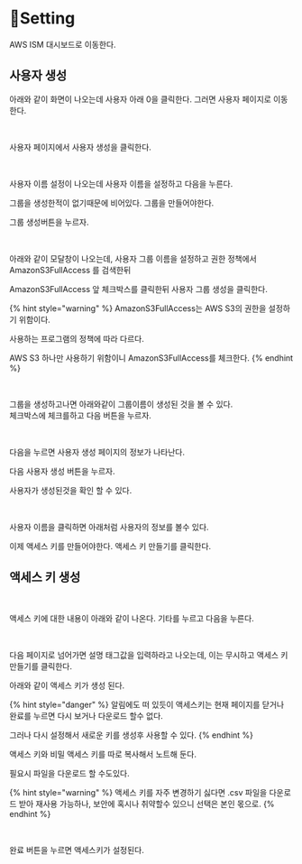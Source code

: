 # Setting

AWS ISM 대시보드로 이동한다.

## 사용자 생성

아래와 같이 화면이 나오는데 사용자 아래 0을 클릭한다. 그러면 사용자 페이지로 이동한다.

<figure><img src="../.gitbook/assets/스크린샷 2024-01-18 시간 21.32.32.png" alt=""><figcaption></figcaption></figure>

사용자 페이지에서 사용자 생성을 클릭한다.

<figure><img src="../.gitbook/assets/스크린샷 2024-01-18 시간 21.34.00.png" alt=""><figcaption></figcaption></figure>

사용자 이름 설정이 나오는데 사용자 이름을 설정하고 다음을 누른다.



그룹을 생성한적이 없기때문에 비어있다. 그룹을 만들어야한다.

그룹 생성버튼을 누르자.

<figure><img src="../.gitbook/assets/스크린샷 2024-01-18 시간 21.35.34.png" alt=""><figcaption></figcaption></figure>

아래와 같이 모달창이 나오는데, 사용자 그룹 이름을 설정하고 권한 정책에서 AmazonS3FullAccess 를 검색한뒤

AmazonS3FullAccess 앞 체크박스를 클릭한뒤 사용자 그룹 생성을 클릭한다.

{% hint style="warning" %}
AmazonS3FullAccess는 AWS S3의 권한을 설정하기 위함이다.

사용하는 프로그램의 정책에 따라 다르다.

AWS S3 하나만 사용하기 위함이니 AmazonS3FullAccess를 체크한다.
{% endhint %}

<figure><img src="../.gitbook/assets/스크린샷 2024-01-18 시간 21.39.41.png" alt=""><figcaption></figcaption></figure>

그룹을 생성하고나면 아래와같이 그룹이름이 생성된 것을 볼 수 있다. \
체크박스에 체크를하고 다음 버튼을 누르자.

<figure><img src="../.gitbook/assets/스크린샷 2024-01-18 시간 21.43.56.png" alt=""><figcaption></figcaption></figure>

다음을 누르면 사용자 생성 페이지의 정보가 나타난다.

다음 사용자 생성 버튼을 누르자.

사용자가 생성된것을 확인 할 수 있다.

<figure><img src="../.gitbook/assets/스크린샷 2024-01-18 시간 21.47.16.png" alt=""><figcaption></figcaption></figure>

사용자 이름을 클릭하면 아래처럼 사용자의 정보를 볼수 있다.

&#x20;이제 액세스 키를 만들어야한다. 액세스 키 만들기를 클릭한다.

## 액세스 키 생성

<figure><img src="../.gitbook/assets/스크린샷 2024-01-18 시간 21.48.31.png" alt=""><figcaption></figcaption></figure>

액세스 키에 대한 내용이 아래와 같이 나온다. 기타를 누르고 다음을 누른다.

<figure><img src="../.gitbook/assets/스크린샷 2024-01-18 시간 21.51.23.png" alt=""><figcaption></figcaption></figure>

다음 페이지로 넘어가면 설명 태그값을 입력하라고 나오는데, 이는 무시하고 액세스 키 만들기를 클릭한다.

아래와 같이 액세스 키가 생성 된다.

{% hint style="danger" %}
알림에도 떠 있듯이 액세스키는 현재 페이지를 닫거나 완료를 누르면 다시 보거나 다운로드 할수 없다.

그러나 다시 설정해서 새로운 키를 생성후 사용할 수 있다.
{% endhint %}

액세스 키와 비밀 액세스 키를 따로 복사해서 노트해 둔다.

필요시 파일을 다운로드 할 수도있다.

{% hint style="warning" %}
액세스 키를 자주 변경하기 싫다면 .csv 파일을 다운로드 받아 재사용 가능하나, 보안에 혹시나 취약할수 있으니 선택은 본인 몫으로.
{% endhint %}

<figure><img src="../.gitbook/assets/스크린샷 2024-01-18 시간 21.55.17.png" alt=""><figcaption></figcaption></figure>

완료 버튼을 누르면 액세스키가 설정된다.
